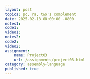 ```yaml
---
layout: post
topics: pc, ra, two's complement
date: 2025-02-18 08:00:00 -0800
notes1: 
code1: 
video1: 
notes2: 
code2: 
video2: 
assignment:
    name: Project03
    url: /assignments/project03.html
category: assembly-language
published: true
---
```

